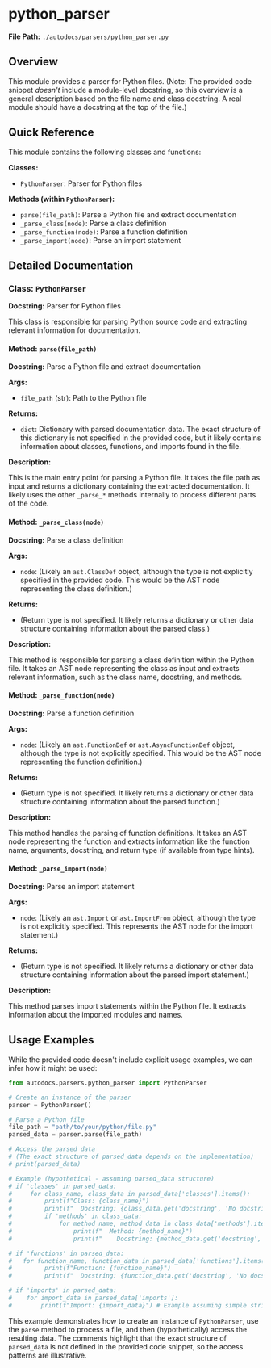 # python_parser

**File Path:** `./autodocs/parsers/python_parser.py`

## Overview

This module provides a parser for Python files.  (Note:  The provided code snippet *doesn't* include a module-level docstring, so this overview is a general description based on the file name and class docstring.  A real module should have a docstring at the top of the file.)

## Quick Reference

This module contains the following classes and functions:

**Classes:**

*   `PythonParser`: Parser for Python files

**Methods (within `PythonParser`):**

*   `parse(file_path)`: Parse a Python file and extract documentation
*   `_parse_class(node)`: Parse a class definition
*   `_parse_function(node)`: Parse a function definition
*   `_parse_import(node)`: Parse an import statement

## Detailed Documentation

### Class: `PythonParser`

**Docstring:** Parser for Python files

This class is responsible for parsing Python source code and extracting relevant information for documentation.

#### Method: `parse(file_path)`

**Docstring:** Parse a Python file and extract documentation

**Args:**

*   `file_path` (str): Path to the Python file

**Returns:**

*   `dict`: Dictionary with parsed documentation data.  The exact structure of this dictionary is not specified in the provided code, but it likely contains information about classes, functions, and imports found in the file.

**Description:**

This is the main entry point for parsing a Python file.  It takes the file path as input and returns a dictionary containing the extracted documentation.  It likely uses the other `_parse_*` methods internally to process different parts of the code.

#### Method: `_parse_class(node)`

**Docstring:** Parse a class definition

**Args:**

*   `node`:  (Likely an `ast.ClassDef` object, although the type is not explicitly specified in the provided code. This would be the AST node representing the class definition.)

**Returns:**

*   (Return type is not specified.  It likely returns a dictionary or other data structure containing information about the parsed class.)

**Description:**

This method is responsible for parsing a class definition within the Python file.  It takes an AST node representing the class as input and extracts relevant information, such as the class name, docstring, and methods.

#### Method: `_parse_function(node)`

**Docstring:** Parse a function definition

**Args:**

*   `node`: (Likely an `ast.FunctionDef` or `ast.AsyncFunctionDef` object, although the type is not explicitly specified. This would be the AST node representing the function definition.)

**Returns:**

*   (Return type is not specified. It likely returns a dictionary or other data structure containing information about the parsed function.)

**Description:**

This method handles the parsing of function definitions. It takes an AST node representing the function and extracts information like the function name, arguments, docstring, and return type (if available from type hints).

#### Method: `_parse_import(node)`

**Docstring:** Parse an import statement

**Args:**

*   `node`: (Likely an `ast.Import` or `ast.ImportFrom` object, although the type is not explicitly specified. This represents the AST node for the import statement.)

**Returns:**

*   (Return type is not specified. It likely returns a dictionary or other data structure containing information about the parsed import statement.)

**Description:**

This method parses import statements within the Python file.  It extracts information about the imported modules and names.

## Usage Examples

While the provided code doesn't include explicit usage examples, we can infer how it might be used:

```python
from autodocs.parsers.python_parser import PythonParser

# Create an instance of the parser
parser = PythonParser()

# Parse a Python file
file_path = "path/to/your/python/file.py"
parsed_data = parser.parse(file_path)

# Access the parsed data
# (The exact structure of parsed_data depends on the implementation)
# print(parsed_data)

# Example (hypothetical - assuming parsed_data structure)
# if 'classes' in parsed_data:
#     for class_name, class_data in parsed_data['classes'].items():
#         print(f"Class: {class_name}")
#         print(f"  Docstring: {class_data.get('docstring', 'No docstring')}")
#         if 'methods' in class_data:
#             for method_name, method_data in class_data['methods'].items():
#                 print(f"  Method: {method_name}")
#                 print(f"    Docstring: {method_data.get('docstring', 'No docstring')}")

# if 'functions' in parsed_data:
#   for function_name, function_data in parsed_data['functions'].items():
#         print(f"Function: {function_name}")
#         print(f"  Docstring: {function_data.get('docstring', 'No docstring')}")

# if 'imports' in parsed_data:
#    for import_data in parsed_data['imports']:
#        print(f"Import: {import_data}") # Example assuming simple string representation
```

This example demonstrates how to create an instance of `PythonParser`, use the `parse` method to process a file, and then (hypothetically) access the resulting data.  The comments highlight that the exact structure of `parsed_data` is not defined in the provided code snippet, so the access patterns are illustrative.
